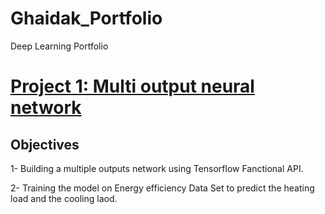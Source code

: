 # Ghaidak_Portfolio
Deep Learning Portfolio

# [Project 1: Multi output neural network](https://github.com/GhaidakJarkas/Multiple-Outputs)

## Objectives

1- Building a multiple outputs network using Tensorflow Fanctional API. 

2- Training the model on Energy efficiency Data Set to predict the heating load and the cooling laod.

